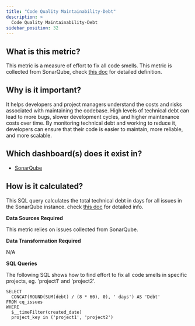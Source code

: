 ```yaml
---
title: "Code Quality Maintainability-Debt"
description: >
  Code Quality Maintainability-Debt
sidebar_position: 32
---
```


## What is this metric?

This metric is a measure of effort to fix all code smells. This metric is collected from SonarQube, check [this doc](https://docs.sonarqube.org/latest/user-guide/metric-definitions/#maintainability) for detailed definition.

## Why is it important?

It helps developers and project managers understand the costs and risks associated with maintaining the codebase. High levels of technical debt can lead to more bugs, slower development cycles, and higher maintenance costs over time. By monitoring technical debt and working to reduce it, developers can ensure that their code is easier to maintain, more reliable, and more scalable.

## Which dashboard(s) does it exist in?

- [SonarQube](/livedemo/DataSources/SonarQube)

## How is it calculated?

This SQL query calculates the total technical debt in days for all issues in the SonarQube instance. check [this doc](https://docs.sonarqube.org/latest/user-guide/metric-definitions/#maintainability) for detailed info.

<b>Data Sources Required</b>

This metric relies on issues collected from SonarQube.

<b>Data Transformation Required</b>

N/A

<b>SQL Queries</b>

The following SQL shows how to find effort to fix all code smells in specific projects, eg. 'project1' and 'project2'.

```
SELECT
  CONCAT(ROUND(SUM(debt) / (8 * 60), 0), ' days') AS 'Debt'
FROM cq_issues
WHERE
  $__timeFilter(created_date)
  project_key in ('project1', 'project2')
```
